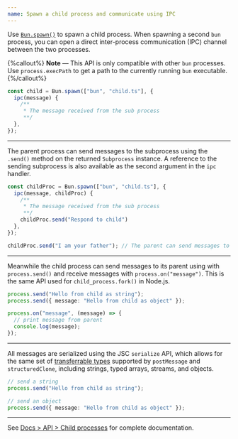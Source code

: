 ```yaml
---
name: Spawn a child process and communicate using IPC
---
```


Use [`Bun.spawn()`](https://bun.com/docs/api/spawn) to spawn a child process. When spawning a second `bun` process, you can open a direct inter-process communication (IPC) channel between the two processes.

{%callout%}
**Note** — This API is only compatible with other `bun` processes. Use `process.execPath` to get a path to the currently running `bun` executable.
{%/callout%}

```ts#parent.ts
const child = Bun.spawn(["bun", "child.ts"], {
  ipc(message) {
    /**
     * The message received from the sub process
     **/
  },
});
```

---

The parent process can send messages to the subprocess using the `.send()` method on the returned `Subprocess` instance. A reference to the sending subprocess is also available as the second argument in the `ipc` handler.

```ts#parent.ts
const childProc = Bun.spawn(["bun", "child.ts"], {
  ipc(message, childProc) {
    /**
     * The message received from the sub process
     **/
    childProc.send("Respond to child")
  },
});

childProc.send("I am your father"); // The parent can send messages to the child as well
```

---

Meanwhile the child process can send messages to its parent using with `process.send()` and receive messages with `process.on("message")`. This is the same API used for `child_process.fork()` in Node.js.

```ts#child.ts
process.send("Hello from child as string");
process.send({ message: "Hello from child as object" });

process.on("message", (message) => {
  // print message from parent
  console.log(message);
});
```

---

All messages are serialized using the JSC `serialize` API, which allows for the same set of [transferrable types](https://developer.mozilla.org/en-US/docs/Web/API/Web_Workers_API/Transferable_objects) supported by `postMessage` and `structuredClone`, including strings, typed arrays, streams, and objects.

```ts#child.ts
// send a string
process.send("Hello from child as string");

// send an object
process.send({ message: "Hello from child as object" });
```

---

See [Docs > API > Child processes](https://bun.com/docs/api/spawn) for complete documentation.

